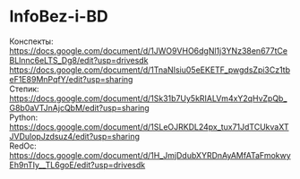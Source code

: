 # InfoBez-i-BD 
Конспекты:<br>
https://docs.google.com/document/d/1JWO9VHO6dgNl1j3YNz38en677tCeBLlnnc6eLTS_Dg8/edit?usp=drivesdk<br>
https://docs.google.com/document/d/1TnaNIsiu05eEKETF_pwgdsZpi3Cz1tbeF1E89MnPqfY/edit?usp=sharing<br>
Степик:<br>
https://docs.google.com/document/d/1Sk31b7Uy5kRIALVm4xY2qHvZpQb_G8b0aVTJnAjcQbM/edit?usp=sharing<br>
Python:<br>
https://docs.google.com/document/d/1SLeOJRKDL24px_tux71JdTCUkvaXTJVDulopJzdsuz4/edit?usp=sharing<br>
RedOc:<br>
https://docs.google.com/document/d/1H_JmjDdubXYRDnAyAMfATaFmokwyEh9nTIy__TL6goE/edit?usp=drivesdk
